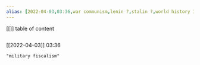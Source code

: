 ```yaml
---
alias: [2022-04-03,03:36,war communism,lenin ?,stalin ?,world history 16 ?,,,,,,,]
---
```

[[]]
table of content
```toc
```

[[2022-04-03]] 03:36

```query
"military fiscalism"
```